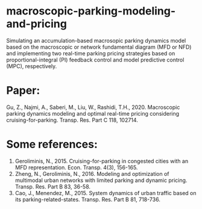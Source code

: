 # macroscopic-parking-modeling-and-pricing

Simulating an accumulation-based macrosopic parking dynamics model based on the macroscopic or network fundamental diagram (MFD or NFD) and implementing two real-time parking pricing strategies based on proportional-integral (PI) feedback control and model predictive control (MPC), respectively.

# Paper:
Gu, Z., Najmi, A., Saberi, M., Liu, W., Rashidi, T.H., 2020. Macroscopic parking dynamics modeling and optimal real-time pricing considering cruising-for-parking. Transp. Res. Part C 118, 102714.

# Some references:

1. Geroliminis, N., 2015. Cruising-for-parking in congested cities with an MFD representation. Econ. Transp. 4(3), 156-165.
2. Zheng, N., Geroliminis, N., 2016. Modeling and optimization of multimodal urban networks with limited parking and dynamic pricing. Transp. Res. Part B 83, 36-58.
3. Cao, J., Menendez, M., 2015. System dynamics of urban traffic based on its parking-related-states. Transp. Res. Part B 81, 718-736.
